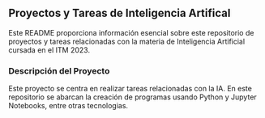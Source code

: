 ## Proyectos y Tareas de Inteligencia Artifical

Este README proporciona información esencial sobre este repositorio de proyectos y tareas relacionadas con la materia de Inteligencia Artificial cursada en el ITM 2023.

### Descripción del Proyecto

Este proyecto se centra en realizar tareas relacionadas con la IA. En este repositorio se abarcan la creación de programas usando Python y Jupyter Notebooks, entre otras tecnologias.
